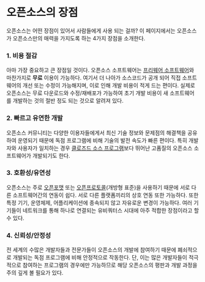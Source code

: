 # 오픈소스의 장점

오픈소스는 어떤 장점이 있어서 사람들에게 사용 되는 걸까? 이 페이지에서는 오픈소스가 오픈소스만의 매력을 가지도록 하는 4가지 장점을 소개한다.

### 1. 비용 절감
아마 가장 중요하고 큰 장점일 것이다. 오픈소스 소프트웨어는 [프리웨어 소프트웨어](https://ko.wikipedia.org/wiki/%ED%94%84%EB%A6%AC%EC%9B%A8%EC%96%B4)와 마찬가지로 **무료** 이용이 가능하다. 여기서 더 나아가 소스코드가 공개 되어 직접 소프트웨어의 개선 또는 수정이 가능해지며, 이로 인해 개발 비용이 적게 드는 편이다. 실제로 오픈소스는 무료 다운로드와 수정/재배포가 가능하여 초기 개발 비용이 새 소프트웨어를 개발하는 것의 절반 정도 되는 것으로 알려져 있다.

### 2. 빠르고 유연한 개발
오픈소스 커뮤니티는 다양한 이용자들에게서 최신 기술 정보와 문제점의 해결책을 공유하여 운영되기 때문에 독점 프로그램에 비해 기술의 발전 속도가 빠른 편이다. 특히 개발자와 사용자가 일치하는 경우 [클로즈드 소스 프로그램](https://ko.wikipedia.org/wiki/%EC%82%AC%EC%9C%A0_%EC%86%8C%ED%94%84%ED%8A%B8%EC%9B%A8%EC%96%B4)보다 뛰어난 고품질의 오픈소스 소프트웨어가 개발되기도 한다.

### 3. 호환성/유연성
오픈소스는 주로 [오픈포맷](https://ko.wikipedia.org/wiki/%EC%98%A4%ED%94%88_%ED%8F%AC%EB%A7%B7) 또는 [오픈프로토콜](https://ko.wikipedia.org/wiki/%EA%B0%9C%EB%B0%A9%ED%98%95_%ED%91%9C%EC%A4%80)(개방형 표준)을 사용하기 때문에 서로 다른 소프트웨어간의 연동이 쉽다. 서로 다른 플랫폼끼리의 상호 연동 또한 가능하다. 또한 특정 기기, 운영체제, 어플리케이션에 종속되지 않고 자유로운 변경이 가능하다. 여러 기기들이 네트워크를 통해 하나로 연결되는 유비쿼터스 시대에 아주 적합한 장점이라고 할 수 있다.

### 4. 신뢰성/안정성
전 세계의 수많은 개발자들과 전문가들이 오픈소스의 개발에 참여하기 때문에 폐쇠적으로 개발되는 독점 프로그램에 비해 안정적으로 작동한다. 단, 이는 많은 개발자들이 적극적으로 참여하는 프로그램의 경우에만 가능하므로 해당 오픈소스의 평판과 개발 과정을 주의 깊게 볼 필요가 있다.
